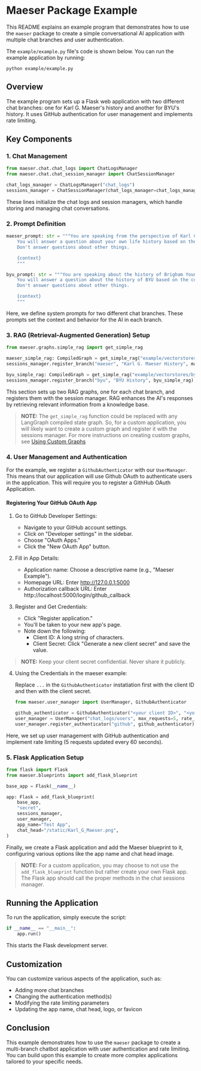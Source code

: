 # Maeser Package Example

This README explains an example program that demonstrates how to use the `maeser` package to create a simple conversational AI application with multiple chat branches and user authentication.

The `example/example.py` file's code is shown below. You can run the example application by running:
```shell
python example/example.py
```

## Overview

The example program sets up a Flask web application with two different chat branches: one for Karl G. Maeser's history and another for BYU's history. It uses GitHub authentication for user management and implements rate limiting.

## Key Components

### 1. Chat Management

```python
from maeser.chat.chat_logs import ChatLogsManager
from maeser.chat.chat_session_manager import ChatSessionManager

chat_logs_manager = ChatLogsManager("chat_logs")
sessions_manager = ChatSessionManager(chat_logs_manager=chat_logs_manager)
```

These lines initialize the chat logs and session managers, which handle storing and managing chat conversations.

### 2. Prompt Definition

```python
maeser_prompt: str = """You are speaking from the perspective of Karl G. Maeser.
    You will answer a question about your own life history based on the context provided.
    Don't answer questions about other things.

    {context}
    """

byu_prompt: str = """You are speaking about the history of Brigham Young University.
    You will answer a question about the history of BYU based on the context provided.
    Don't answer questions about other things.

    {context}
    """
```

Here, we define system prompts for two different chat branches. These prompts set the context and behavior for the AI in each branch.

### 3. RAG (Retrieval-Augmented Generation) Setup

```python
from maeser.graphs.simple_rag import get_simple_rag

maeser_simple_rag: CompiledGraph = get_simple_rag("example/vectorstores/maeser", "index", "chat_logs/maeser.db", system_prompt_text=maeser_prompt)
sessions_manager.register_branch("maeser", "Karl G. Maeser History", maeser_simple_rag)

byu_simple_rag: CompiledGraph = get_simple_rag("example/vectorstores/byu", "index", "chat_logs/byu.db", system_prompt_text=byu_prompt)
sessions_manager.register_branch("byu", "BYU History", byu_simple_rag)
```

This section sets up two RAG graphs, one for each chat branch, and registers them with the session manager. RAG enhances the AI's responses by retrieving relevant information from a knowledge base.

> **NOTE:** The `get_simple_rag` function could be replaced with any LangGraph compiled state graph. So, for a custom application, you will likely want to create a custom graph and register it with the sessions manager. For more instructions on creating custom graphs, see [Using Custom Graphs](./graphs.md)

### 4. User Management and Authentication

For the example, we register a `GithubAuthenticator` with our `UserManager`. This means that our application will use Github OAuth to authenticate users in the application. This will require you to register a GithHub OAuth Application.

#### Registering Your GitHub OAuth App

1. Go to GitHub Developer Settings:

    - Navigate to your GitHub account settings.
    - Click on "Developer settings" in the sidebar.
    - Choose "OAuth Apps."
    - Click the "New OAuth App" button.

2. Fill in App Details:

    - Application name: Choose a descriptive name (e.g., "Maeser Example").
    - Homepage URL: Enter http://127.0.0.1:5000
    - Authorization callback URL: Enter http://localhost:5000/login/github_callback

3. Register and Get Credentials:

    - Click "Register application."
    - You'll be taken to your new app's page.
    - Note down the following:
        - Client ID: A long string of characters.
        - Client Secret: Click "Generate a new client secret" and save the value.

> **NOTE:** Keep your client secret confidential. Never share it publicly.

4. Using the Credentials in the maeser example:

    Replace `...` in the `GithubAuthenticator` instatiation first with the client ID and then with the client secret.
    ```python
    from maeser.user_manager import UserManager, GithubAuthenticator

    github_authenticator = GithubAuthenticator("<your client ID>", "<your client secret>", "http://localhost:5000/login/github_callback")
    user_manager = UserManager("chat_logs/users", max_requests=5, rate_limit_interval=60)
    user_manager.register_authenticator("github", github_authenticator)
    ```

Here, we set up user management with GitHub authentication and implement rate limiting (5 requests updated every 60 seconds).

### 5. Flask Application Setup

```python
from flask import Flask
from maeser.blueprints import add_flask_blueprint

base_app = Flask(__name__)

app: Flask = add_flask_blueprint(
    base_app, 
    "secret",
    sessions_manager, 
    user_manager,
    app_name="Test App",
    chat_head="/static/Karl_G_Maeser.png",
)
```

Finally, we create a Flask application and add the Maeser blueprint to it, configuring various options like the app name and chat head image.

> **NOTE:** For a custom application, you may choose to not use the `add_flask_blueprint` function but rather create your own Flask app.
The Flask app should call the proper methods in the chat sessions manager. 

## Running the Application

To run the application, simply execute the script:

```python
if __name__ == "__main__":
    app.run()
```

This starts the Flask development server.

## Customization

You can customize various aspects of the application, such as:

- Adding more chat branches
- Changing the authentication method(s)
- Modifying the rate limiting parameters
- Updating the app name, chat head, logo, or favicon

## Conclusion

This example demonstrates how to use the `maeser` package to create a multi-branch chatbot application with user authentication and rate limiting. You can build upon this example to create more complex applications tailored to your specific needs.